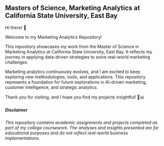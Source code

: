 ## Masters of Science, Marketing Analytics at California State University, East Bay

Hi there! 👋

Welcome to my Marketing Analytics Repository!

This repository showcases my work from the Master of Science in Marketing Analytics at California State University, East Bay. It reflects my journey in applying data-driven strategies to solve real-world marketing challenges.

Marketing analytics continuously evolves, and I am excited to keep exploring new methodologies, tools, and applications. This repository represents a foundation for future explorations in AI-driven marketing, customer intelligence, and strategic analytics.

Thank you for visiting, and I hope you find my projects insightful! 🚀📊

##### _Disclaimer_
_This repository contains academic assignments and projects completed as part of my college coursework. The analyses and insights presented are for educational purposes and do not reflect real-world business implementations._
